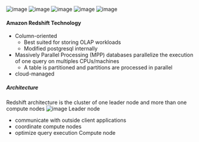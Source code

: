 ![image](https://user-images.githubusercontent.com/59595363/144727860-40c121bc-5533-4bd0-aeca-99a93aad4bba.png)
![image](https://user-images.githubusercontent.com/59595363/144727899-0398e3b7-bead-49fe-ac98-3cd6c73dd8a4.png)
![image](https://user-images.githubusercontent.com/59595363/144727904-3a604aad-960a-4b9f-afea-d461fb5efbf9.png)
![image](https://user-images.githubusercontent.com/59595363/144727940-cf722d19-d89e-41c4-b36b-75014caf1984.png)
![image](https://user-images.githubusercontent.com/59595363/144727961-81af0f08-3089-4cf8-8cbd-6f458c4427e9.png)
 #### Amazon Redshift Technology
 + Column-oriented
   + Best suited for storing OLAP workloads
   + Modified postgresql internally
 + Massively Parallel Processing (MPP) databases parallelize the execution of one query on multiples CPUs/machines
   + A table is partitioned and partitions are processed in parallel
 + cloud-managed
##### Architecture
Redshift architecture is the cluster of one leader node and more than one compute nodes
![image](https://user-images.githubusercontent.com/59595363/144728314-6af9b01c-7381-4841-9df5-f691b9d0a183.png)
Leader node 
+ communicate with outside client applications
+ coordinate compute nodes
+ optimize query execution
Compute node

